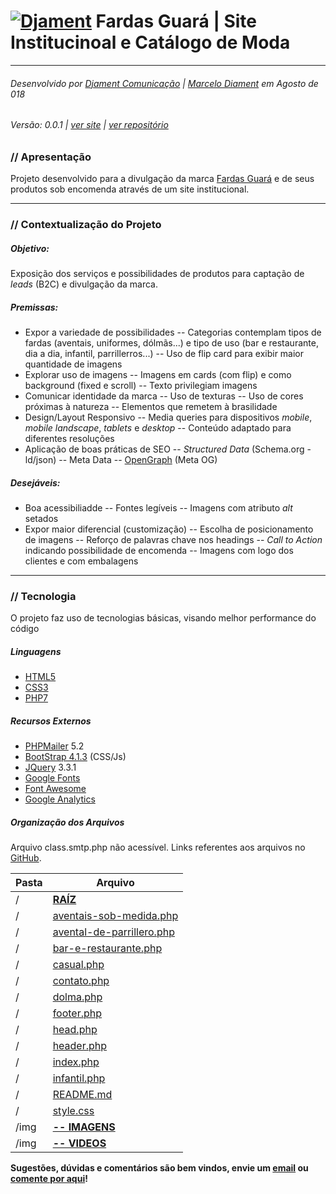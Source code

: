 # [![Djament](https://djament.com.br/assets/img/logo-20x20.png)](https://djament.com.br) Fardas Guará | Site Institucinoal e Catálogo de Moda
___
###### Desenvolvido por [Djament Comunicação] | [Marcelo Diament] em Agosto de 018
###### Versão: 0.0.1 | [ver site] | [ver repositório]

### // Apresentação
Projeto desenvolvido para a divulgação da marca [Fardas Guará] e de seus produtos sob encomenda através de um site institucional.

---

### // Contextualização do Projeto

##### Objetivo:
Exposição dos serviços e possibilidades de produtos para captação de *leads* (B2C) e divulgação da marca.

##### Premissas:
- Expor a variedade de possibilidades
-- Categorias contemplam tipos de fardas (aventais, uniformes, dólmãs...) e tipo de uso (bar e restaurante, dia a dia, infantil, parrillerros...)
-- Uso de flip card para exibir maior quantidade de imagens
- Explorar uso de imagens
-- Imagens em cards (com flip) e como background (fixed e scroll)
-- Texto privilegiam imagens
- Comunicar identidade da marca
-- Uso de texturas
-- Uso de cores próximas à natureza
-- Elementos que remetem à brasilidade
- Design/Layout Responsivo
-- Media queries para dispositivos *mobile*, *mobile landscape*, *tablets* e *desktop*
-- Conteúdo adaptado para diferentes resoluções
- Aplicação de boas práticas de SEO
-- *Structured Data* (Schema.org - ld/json)
-- Meta Data
-- [OpenGraph] (Meta OG)


##### Desejáveis:
- Boa acessibiliadde
-- Fontes legíveis
-- Imagens com atributo *alt* setados
- Expor maior diferencial (customização)
-- Escolha de posicionamento de imagens
-- Reforço de palavras chave nos headings
-- *Call to Action* indicando possibilidade de encomenda
-- Imagens com logo dos clientes e com embalagens

---

### // Tecnologia
O projeto faz uso de tecnologias básicas, visando melhor performance do código

##### Linguagens
- [HTML5]
- [CSS3]
- [PHP7]

##### Recursos Externos
- [PHPMailer] 5.2
- [BootStrap 4.1.3] (CSS/Js)
- [JQuery] 3.3.1
- [Google Fonts]
- [Font Awesome]
- [Google Analytics]


##### Organização dos Arquivos

Arquivo class.smtp.php não acessível. Links referentes aos arquivos no [GitHub].

| Pasta | Arquivo |
| ------ | ------ |
| / | [**RAÍZ**][root] |
| / | [aventais-sob-medida.php][aventais] |
| / | [avental-de-parrillero.php][parrillero] |
| / | [bar-e-restaurante.php][bar-e-restaurante] |
| / | [casual.php][casual] |
| / | [contato.php][contato] |
| / | [dolma.php][dolma] |
| / | [footer.php][footer] |
| / | [head.php][head] |
| / | [header.php][header] |
| / | [index.php][index] |
| / | [infantil.php][infantil] |
| / | [README.md][readme] |
| / | [style.css][style] |
| /img | [**-- IMAGENS**][img] |
| /img | [**-- VIDEOS**][video] |



**Sugestões, dúvidas e comentários são bem vindos, envie um [email] ou [comente por aqui][issue]!**

   [Marcelo Diament]: <https://github.com/Marcelo-Diament>
   [Djament Comunicação]: <https://djament.com.br>
   [Fardas Guará]: <http://fardasguara.com.br>
   [email]: <mailto:contato@djament.com.br>
   [ver site]: <https://fardasguara.com.br/index.php>
   [ver repositório]: <https://github.com/Djament/fardas-guara>
   [root]: <https://github.com/Djament/fardas-guara>
   [aventais]: <https://github.com/Djament/fardas-guara/aventais-sob-medida.php>
   [parrillero]: <https://github.com/Djament/fardas-guara/avental-de-parrillero.php>
   [bar-e-restaurante]: <https://github.com/Djament/fardas-guara/bar-e-restaurante.php>
   [casual]: <https://github.com/Djament/fardas-guara/casual.php>
   [contato]: <https://github.com/Djament/fardas-guara/contato.php>
   [dolma]: <https://github.com/Djament/fardas-guara/dolma.php>
   [footer]: <https://github.com/Djament/fardas-guara/footer.php>
   [head]: <https://github.com/Djament/fardas-guara/head.php>
   [header]: <https://github.com/Djament/fardas-guara/header.php>
   [index]: <https://github.com/Djament/fardas-guara/index.php>
   [infantil]: <https://github.com/Djament/fardas-guara/infantil.php>
   [dolma]: <https://github.com/Djament/fardas-guara/infantil.php>
   [readme]: <https://github.com/Djament/fardas-guara/blob/master/README.md>
   [style]: <https://github.com/Djament/fardas-guara/blob/master/style.css>
   [cssmin]: <https://github.com/Djament/fardas-guara/blob/master/style.min.css>
   [img]: <https://github.com/Djament/fardas-guara/tree/master/img>
   [video]: <https://github.com/Djament/fardas-guara/tree/master/video>
   [issue]: <https://github.com/Djament/fardas-guara/issues/new>
   [GoogleAds]: <https://ads.google.com>
   [HTML5]: <https://www.w3.org/html/>
   [CSS3]: <https://www.w3.org/Style/CSS/>
   [PHP7]: <https://secure.php.net/>
   [PHPMailer]: <https://github.com/PHPMailer>
   [BootStrap 4.1.3]: <https://getbootstrap.com/docs/4.1/getting-started/introduction/>
   [Google Fonts]: <https://fonts.google.com/>
   [Poiret One]: <https://fonts.google.com/specimen/Poiret+One>
   [Font Awesome]: <https://fontawesome.com/>
   [Google Analytics]: <https://analytics.google.com/analytics/web/>
   [OpenGraph]: <http://ogp.me/>
   [GitHub]: <https://github.com/>
   [JQuery]: <https://jquery.com/>